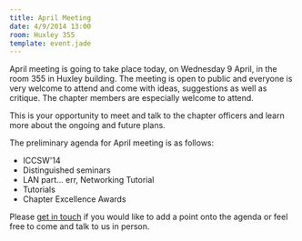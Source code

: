 ```yaml
---
title: April Meeting
date: 4/9/2014 13:00
room: Huxley 355
template: event.jade
---
```

April meeting is going to take place today, on Wednesday 9 April, in the
room 355 in Huxley building. The meeting is open to public and everyone
is very welcome to attend and come with ideas, suggestions as well as
critique. The chapter members are especially welcome to attend.

This is your opportunity to meet and talk to the chapter officers and
learn more about the ongoing and future plans.

<span class="more"></span>

The preliminary agenda for April meeting is as follows:

* ICCSW'14
* Distinguished seminars
* LAN part... err, Networking Tutorial
* Tutorials
* Chapter Excellence Awards

Please [get in touch](mailto:acm@imperial.ac.uk) if you would like to
add a point onto the agenda or feel free to come and talk to us in
person.
